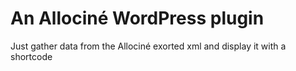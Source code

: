 # An Allociné WordPress plugin

Just gather data from the Allociné exorted xml and display it with a shortcode